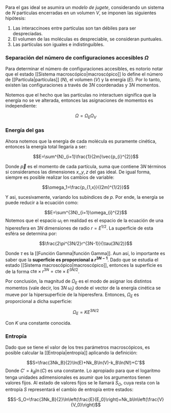 
Para el gas ideal se asumira un *modelo de jugete*, considerando un sistema de $N$ partículas encerradas en un volumen $V$, se imponen las siguientes hipótesis: 

1. Las interaccinoes entre partículas son tan débiles para ser despreciadas. 
2. El volumen de las moléculas es despreciable, se consideran puntuales. 
3. Las partículas son iguales e indistinguibles. 

### Separación del número de configuraciones accesibles $\Omega$ 

Para determinar el número de configuraciones accesibles, es notorio notar que el estado [[Sistema macroscópico|macroscópico]] lo define el número de [[Partícula|partículas]] ($N$), el volumen ($V$) y la energía ($E$). Por lo tanto, existen las configuraciones a través de $3N$ coordenadas y $3N$ momentos.  

Notemos que el hecho que las partículas no interactuen significa que la energía no se ve alterada, entonces las asignaciones de momentos es independiente: 

$$\Omega=\Omega_E\Omega_V$$
### Energía del gas 

Ahora notemos que la energía de cada molécula es puramente cinética, entonces la energía total llegaría a ser: 

$$E=\sum^{N}_{i=1}\frac{1}{2m}\vec{p_{i}^{2}}$$

Donde $\vec{p}$ es el momento de cada partícula, suma que contiene $3N$ términos si consideramos las dimensiones $x,,y,z$ del gas ideal. De igual forma, siempre es posible realizar los cambios de variable: 

$$\omega_1=\frac{p_{1,x}}{(2m)^{1/2}}$$

Y asi, sucesivamente, variando los subíndices de $p$. Por ende, la energía se puede reducir a la ecuación como: 

$$E=\sum^{3N}_{i=1}\omega_{i}^{2}$$ 
Notemos que el espacio $\omega_i$ en realidad es el espacio de la ecuación de una hiperesfera en $3N$ dimensiones de radio $r=E^{1/2}$. La superficie de esta esféra se determina por: 

$$\frac{2\pi^{3N/2}r^{3N-1}}{\tau(3N/2)}$$

Donde $\tau$ es la [[Función Gamma|función Gamma]]. Aun así, lo importante es saber que la **superficie es proporcional a $r^{3N-1}$**. Dado que se estudia el estado [[Sistema macroscópico|macroscópico]], entonces la superficie es de la forma $\text{cte}\times r^{3N}=\text{cte}\times E^{3N/2}$. 

Por conclusión, la magnitud de $\Omega_E$ es el modo de asignar los distintos momentos (vale decir, los $3N\;\omega_i$) donde el vector de la energía cinética se mueve por la hipersuperficie de la hiperesfera. Entonces, $\Omega_E$ es proporcional a dicha superficie: 

$$\Omega_E=KE^{3N/2}$$

Con $K$ una constante conocida. 

### Entropía 

Dado que se tiene el valor de los tres parámetros macroscópicos, es posible calcular la [[Entropía|entropía]] aplicando la definición: 

$$S=\frac{3Nk_B}{2}\ln(E)+Nk_B\ln(V)-k_B\ln(N!)+C'$$ 
Donde $C'=k_B\ln(C)$ es una constante. Lo apropiado para que el logaritmo tenga unidades adimensionales es asumir que los argumentos tienen valores fijos. Al estado de valores fijos se le llamará $S_O$, cuya resta con la entropía $S$ representará el cambio de entropía entre estados: 

$$S-S_O=\frac{3Nk_B}{2}\ln\left(\frac{E}{E_0}\right)+Nk_b\ln\left(\frac{V}{V_0}\right)$$

